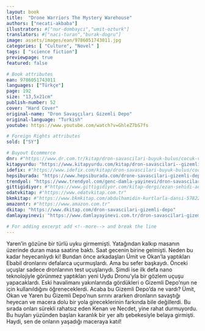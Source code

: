 ```yaml
---
layout: book
title:  "Drone Warriors The Mystery Warehouse"
authors: ["necati-akbaba"]
illustrators: #["nur-dombayci","umit-ozturk"]
translators: #["naci-turan","burak-dogru"]
image: assets/images/ean/9786051743011.jpg
categories: [ "Culture", "Novel" ]
tags: [ "science fiction"]
previewpage: true
featured: false

# Book attributes
ean: 9786051743011
languages: ["Türkçe"]
page: 192
size: "13,5x21cm"
publish-number: 52
cover: "Hard Cover"
original-name: "Dron Savaşçıları Gizemli Depo"
original-language: "Turkish"
youtube: https://www.youtube.com/watch?v=GhleZ7bS7fs

# Foreign Rights attributes
sold: ["SY"]

# Buyout Ecommerce
dnr: #"https://www.dr.com.tr/kitap/dron-savascilari-buyuk-bulus/cocuk-ve-genclik/genclik-10-yas/roman-oyku/urunno=0001800073001"
kitapyurdu: "https://www.kitapyurdu.com/kitap/dron-savascilari--gizemli-depo-/518236.html&filter_name=Dron+Sava%C5%9F%C3%A7%C4%B1lar%C4%B1+Gizemli+Depo"
idefix: #"https://www.idefix.com/kitap/dron-savascilari-buyuk-bulus/cocuk-ve-genclik/genclik-10-yas/roman-oyku/urunno=0001800073001"
hepsiburada: "https://www.hepsiburada.com/drone-savascilari-gizemli-depo-necati-akbaba-p-HBV00000P75K2"
trendyol: "https://www.trendyol.com/genc-damla-yayinevi/dron-savascilari-gizemli-depo-p-32309420"
gittigidiyor: #"https://www.gittigidiyor.com/kitap-dergi/ezan-sehidi-adnan-menderes_pdp_732728793"
odatvkitap: #"https://www.odatvkitap.com.tr"
bkmkitap: #"https://www.bkmkitap.com/abdulhamidin-kurtlarla-dansi-578226"
amazontr: #"https://www.amazon.com.tr"
dkitap: "https://www.dkitap.com/dron-savascilari-gizemli-depo"
damlayayinevi: "https://www.damlayayinevi.com.tr/dron-savascilari-gizemli-depo"

# For adding excerpt add <!--more--> and break the line
---
```

Yaren’in gözüne bir türlü uyku girmemişti. Yatağından kalkıp masanın üzerinde duran masa saatine baktı. Saat gecenin birine gelmişti. Neden bu kadar heyecanlıydı ki! Bundan önce arkadaşları Ümit ve Okan’la yaptıkları Ebabil dronlarını defalarca uçurmuşlardı. Ama bu sefer başkaydı. Önceki uçuşlar sadece dronlarının test uçuşlarıydı. Şimdi ise ilk defa nano teknolojiyle görünmez yaptıkları yeni Uydu Dronu’yla bir gözlem uçuşu yapacaklardı. Eski havalimanı yakınlarında gördükleri o Gizemli Depo’nun ne için kullanıldığını öğreneceklerdi.
Acaba bu Gizemli Depo’da ne vardı? Ümit, Okan ve Yaren bu Gizemli Depo’nun sırrını ararken dronların savaştığı heyecan ve macera dolu bir yola gireceklerinin farkında bile değillerdi. Bu sırada onları sürekli rahatsız eden Kenan ve Necdet, yine rahat durmuyordu. Bu huyları yüzünden başları karanlık bir yer altı şebekesiyle belaya girmişti.
Haydi, sen de onların yaşadığı maceraya katıl!
<!--more--> 
